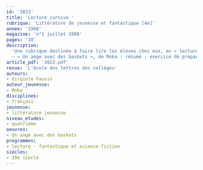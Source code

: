 ```yaml
---
id: '3023'
title: 'Lecture cursive '
rubrique: 'Littérature de jeunesse et fantastique [4e]'
annee: '1998'
magazine: 'n°1 juillet 1998'
pages: '10'
description: 
  'Une rubrique destinée à faire lire les élèves chez eux, en « lecture cursive », comme le recommandent les Instructions officielles…
  – « Un ange avec des baskets », de Moka : résumé ; exercice de préparation ; questionnaire de lecture ; aspect fantastique du roman ; description de l’abbaye ; un épisode au sein de la narration'
article_pdf: '3023.pdf'
revue: 'L’école des lettres des collèges'
auteurs:
- Virginie Fauvin
auteur_jeunesse:
- Moka
disciplines:
- français
jeunesse:
- littérature jeunesse
niveau_etudes:
- quatrième
oeuvres:
- Un ange avec des baskets
programmes:
- lecture - fantastique et science-fiction
siecles:
- 20e siècle
---
```

